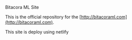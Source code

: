 Bitacora ML Site

This is the official repository for the [http://bitacoraml.com](http://bitacoraml.com).

This site is deploy using netlify
